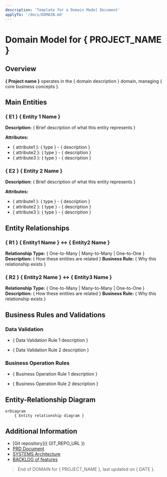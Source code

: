 ```yaml
---
description: 'Template for a Domain Model Document'
applyTo: '/docs/DOMAIN.md'
---
```


# Domain Model for { PROJECT_NAME }

## Overview

**{ Project name }** operates in the { domain description } domain, managing { core business concepts }.

## Main Entities

### { E1 } { Entity 1 Name }

**Description:** { Brief description of what this entity represents }

**Attributes:**

- { attribute1 }: { type } - { description }
- { attribute2 }: { type } - { description }
- { attribute3 }: { type } - { description }

### { E2 } { Entity 2 Name }

**Description:** { Brief description of what this entity represents }

**Attributes:**

- { attribute1 }: { type } - { description }
- { attribute2 }: { type } - { description }
- { attribute3 }: { type } - { description }

## Entity Relationships

### { R1 } { Entity1 Name } ↔ { Entity2 Name }

**Relationship Type:** { One-to-Many | Many-to-Many | One-to-One }
**Description:** { How these entities are related }
**Business Rule:** { Why this relationship exists }

### { R2 } { Entity2 Name } ↔ { Entity3 Name }

**Relationship Type:** { One-to-Many | Many-to-Many | One-to-One }
**Description:** { How these entities are related }
**Business Rule:** { Why this relationship exists }

## Business Rules and Validations

### Data Validation 

- { Data Validation Rule 1 description }

- { Data Validation Rule 2 description }

### Business Operation Rules

- { Business Operation Rule 1 description }

- { Business Operation Rule 2 description }

## Entity-Relationship Diagram

```mermaid
erDiagram
    { Entity relationship diagram }
```

## Additional Information

- [Git repository]({ GIT_REPO_URL })
- [PRD Document](./PRD.md)
- [SYSTEMS Architecture](./SYSTEMS.md)
- [BACKLOG of features](./BACKLOG.md)

> End of DOMAIN for { PROJECT_NAME }, last updated on { DATE }.
